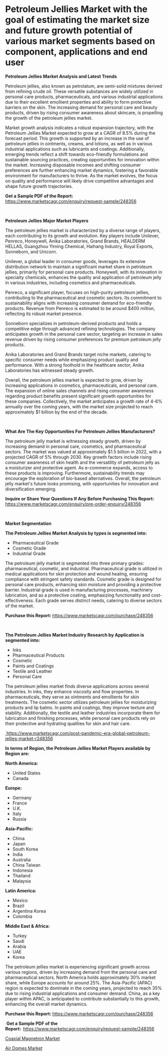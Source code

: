 <p><h1>Petroleum Jellies Market with the goal of estimating the market size and future growth potential of various market segments based on component, applications and end user</h1></p><p><strong>Petroleum Jellies Market Analysis and Latest Trends</strong></p>
<p><p>Petroleum jellies, also known as petrolatum, are semi-solid mixtures derived from refining crude oil. These versatile substances are widely utilized in personal care products, pharmaceuticals, and various industrial applications due to their excellent emollient properties and ability to form protective barriers on the skin. The increasing demand for personal care and beauty products, driven by rising consumer awareness about skincare, is propelling the growth of the petroleum jellies market.</p><p>Market growth analysis indicates a robust expansion trajectory, with the Petroleum Jellies Market expected to grow at a CAGR of 8.5% during the forecast period. This growth is supported by an increase in the use of petroleum jellies in ointments, creams, and lotions, as well as in various industrial applications such as lubricants and coatings. Additionally, emerging trends reflect a shift towards eco-friendly formulations and sustainable sourcing practices, creating opportunities for innovation within the market. Increasing disposable incomes and shifting consumer preferences are further enhancing market dynamics, fostering a favorable environment for manufacturers to thrive. As the market evolves, the focus on quality and performance will likely drive competitive advantages and shape future growth trajectories.</p></p>
<p><strong>Get a Sample PDF of the Report:&nbsp;</strong> <a href="https://www.marketscagr.com/enquiry/request-sample/248356?utm_campaign=2106&utm_medium=2&utm_source=Github&utm_content=ia&utm_term=02042025&utm_id=petroleum-jellies">https://www.marketscagr.com/enquiry/request-sample/248356</a></p>
<p>&nbsp;</p>
<p><strong>Petroleum Jellies Major Market Players</strong></p>
<p><p>The petroleum jellies market is characterized by a diverse range of players, each contributing to its growth and evolution. Key players include Unilever, Penreco, Honeywell, Anika Laboratories, Grand Brands, HEALDERM HELLAS, Guangzhou Yiming Chemical, Haihang Industry, Royal Exports, Sonneborn, and Unicorn.</p><p>Unilever, a global leader in consumer goods, leverages its extensive distribution network to maintain a significant market share in petroleum jellies, primarily for personal care products. Honeywell, with its innovation in specialty chemicals, enhances the quality and application of petroleum jelly in various industries, including cosmetics and pharmaceuticals.</p><p>Penreco, a significant player, focuses on high-purity petroleum jellies, contributing to the pharmaceutical and cosmetic sectors. Its commitment to sustainability aligns with increasing consumer demand for eco-friendly products. Revenue from Penreco is estimated to be around $400 million, reflecting its robust market presence.</p><p>Sonneborn specializes in petroleum-derived products and holds a competitive edge through advanced refining technologies. The company anticipates growth in the personal care sector, targeting an increase in sales revenue driven by rising consumer preferences for premium petroleum jelly products.</p><p>Anika Laboratories and Grand Brands target niche markets, catering to specific consumer needs while emphasizing product quality and performance. With a strong foothold in the healthcare sector, Anika Laboratories has witnessed steady growth.</p><p>Overall, the petroleum jellies market is expected to grow, driven by increasing applications in cosmetics, pharmaceuticals, and personal care. The expansion of online sales channels and rising consumer awareness regarding product benefits present significant growth opportunities for these companies. Collectively, the market anticipates a growth rate of 4-6% annually over the coming years, with the market size projected to reach approximately $1 billion by the end of the decade.</p></p>
<p>&nbsp;</p>
<p><strong>What Are The Key Opportunities For Petroleum Jellies Manufacturers?</strong></p>
<p><p>The petroleum jelly market is witnessing steady growth, driven by increasing demand in personal care, cosmetics, and pharmaceutical sectors. The market was valued at approximately $1.5 billion in 2022, with a projected CAGR of 5% through 2030. Key growth factors include rising consumer awareness of skin health and the versatility of petroleum jelly as a moisturizer and protective agent. As e-commerce expands, access to these products is improving. Furthermore, sustainability trends may encourage the exploration of bio-based alternatives. Overall, the petroleum jelly market's future looks promising, with opportunities for innovation and diversification emerging.</p></p>
<p><strong>Inquire or Share Your Questions If Any Before Purchasing This Report:</strong> <a href="https://www.marketscagr.com/enquiry/pre-order-enquiry/248356?utm_campaign=2106&utm_medium=2&utm_source=Github&utm_content=ia&utm_term=02042025&utm_id=petroleum-jellies">https://www.marketscagr.com/enquiry/pre-order-enquiry/248356</a></p>
<p>&nbsp;</p>
<p><strong>Market Segmentation</strong></p>
<p><strong>The Petroleum Jellies Market Analysis by types is segmented into:</strong></p>
<p><ul><li>Pharmaceutical Grade</li><li>Cosmetic Grade</li><li>Industrial Grade</li></ul></p>
<p><p>The petroleum jelly market is segmented into three primary grades: pharmaceutical, cosmetic, and industrial. Pharmaceutical grade is utilized in medical applications for skin protection and wound healing, ensuring compliance with stringent safety standards. Cosmetic grade is designed for personal care products, enhancing skin moisture and providing a protective barrier. Industrial grade is used in manufacturing processes, machinery lubrication, and as a protective coating, emphasizing functionality and cost-effectiveness. Each grade serves distinct needs, catering to diverse sectors of the market.</p></p>
<p><strong>Purchase this Report:&nbsp;</strong><a href="https://www.marketscagr.com/purchase/248356?utm_campaign=2106&utm_medium=2&utm_source=Github&utm_content=ia&utm_term=02042025&utm_id=petroleum-jellies">https://www.marketscagr.com/purchase/248356</a></p>
<p>&nbsp;</p>
<p><strong>The Petroleum Jellies Market Industry Research by Application is segmented into:</strong></p>
<p><ul><li>Inks</li><li>Pharmaceutical Products</li><li>Cosmetic</li><li>Paints and Coatings</li><li>Textile and Leather</li><li>Personal Care</li></ul></p>
<p><p>The petroleum jellies market finds diverse applications across several industries. In inks, they enhance viscosity and flow properties. In pharmaceuticals, they serve as ointments and emollients for skin treatments. The cosmetic sector utilizes petroleum jellies for moisturizing products and lip balms. In paints and coatings, they improve texture and stability. Additionally, the textile and leather industries incorporate them for lubrication and finishing processes, while personal care products rely on their protective and hydrating qualities for skin and hair care.</p></p>
<p><a href="https://www.marketscagr.com/post-pandemic-era-global-petroleum-jellies-market-r248356?utm_campaign=2106&utm_medium=2&utm_source=Github&utm_content=ia&utm_term=02042025&utm_id=petroleum-jellies">&nbsp;https://www.marketscagr.com/post-pandemic-era-global-petroleum-jellies-market-r248356</a></p>
<p><strong>In terms of Region, the Petroleum Jellies Market Players available by Region are:</strong></p>
<p>
    <p> <strong> North America: </strong>
        <ul>
            <li>United States</li>
            <li>Canada</li>
        </ul>
        </p> 
    <p> <strong> Europe: </strong>
        <ul>
            <li>Germany</li>
            <li>France</li>
            <li>U.K.</li>
            <li>Italy</li>
            <li>Russia</li>
        </ul>
        </p> 
    <p> <strong> Asia-Pacific: </strong>
        <ul>
            <li>China</li>
            <li>Japan</li>
            <li>South Korea</li>
            <li>India</li>
            <li>Australia</li>
            <li>China Taiwan</li>
            <li>Indonesia</li>
            <li>Thailand</li>
            <li>Malaysia</li>
        </ul>
        </p> 
    <p> <strong> Latin America: </strong>
        <ul>
            <li>Mexico</li>
            <li>Brazil</li>
            <li>Argentina Korea</li>
            <li>Colombia</li>
        </ul>
        </p> 
    <p> <strong> Middle East & Africa: </strong>
        <ul>
            <li>Turkey</li>
            <li>Saudi</li>
            <li>Arabia</li>
            <li>UAE</li>
            <li>Korea</li>
        </ul>
    </p>
    </p>
<p><p>The petroleum jellies market is experiencing significant growth across various regions, driven by increasing demand from the personal care and pharmaceutical sectors. North America holds approximately 30% market share, while Europe accounts for around 25%. The Asia-Pacific (APAC) region is expected to dominate in the coming years, projected to reach 35% due to rising industrial applications and consumer demand. China, as a key player within APAC, is anticipated to contribute substantially to this growth, enhancing the overall market dynamics.</p></p>
<p><strong>Purchase this Report: </strong><a href="https://www.marketscagr.com/purchase/248356?utm_campaign=2106&utm_medium=2&utm_source=Github&utm_content=ia&utm_term=02042025&utm_id=petroleum-jellies">https://www.marketscagr.com/purchase/248356</a></p>
<p>&nbsp;<strong>Get a Sample PDF of the Report:&nbsp;&nbsp;</strong><a href="https://www.marketscagr.com/enquiry/request-sample/248356?utm_campaign=2106&utm_medium=2&utm_source=Github&utm_content=ia&utm_term=02042025&utm_id=petroleum-jellies">https://www.marketscagr.com/enquiry/request-sample/248356</a></p>
<p><strong></strong></p>
<p><p><a href="https://github.com/JosephineMcguire65/Market-Research-Report-List-2/blob/main/coaxial-magnetron-market.md?utm_campaign=2106&utm_medium=2&utm_source=Github&utm_content=ia&utm_term=02042025&utm_id=petroleum-jellies">Coaxial Magnetron Market</a></p><p><a href="https://github.com/YashRP12/Market-Research-Report-List-7/blob/main/air-domes-market.md?utm_campaign=2106&utm_medium=2&utm_source=Github&utm_content=ia&utm_term=02042025&utm_id=petroleum-jellies">Air Domes Market</a></p></p>